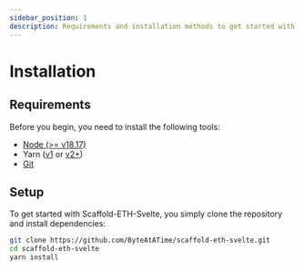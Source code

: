 ```yaml
---
sidebar_position: 1
description: Requirements and installation methods to get started with Scaffold ETH-2.
---
```


# Installation

## Requirements

Before you begin, you need to install the following tools:

- [Node (>= v18.17)](https://nodejs.org/en/download/)
- Yarn ([v1](https://classic.yarnpkg.com/en/docs/install/) or [v2+](https://yarnpkg.com/getting-started/install))
- [Git](https://git-scm.com/downloads)

## Setup

To get started with Scaffold-ETH-Svelte, you simply clone the repository and install dependencies:

```sh
git clone https://github.com/ByteAtATime/scaffold-eth-svelte.git
cd scaffold-eth-svelte
yarn install
```

